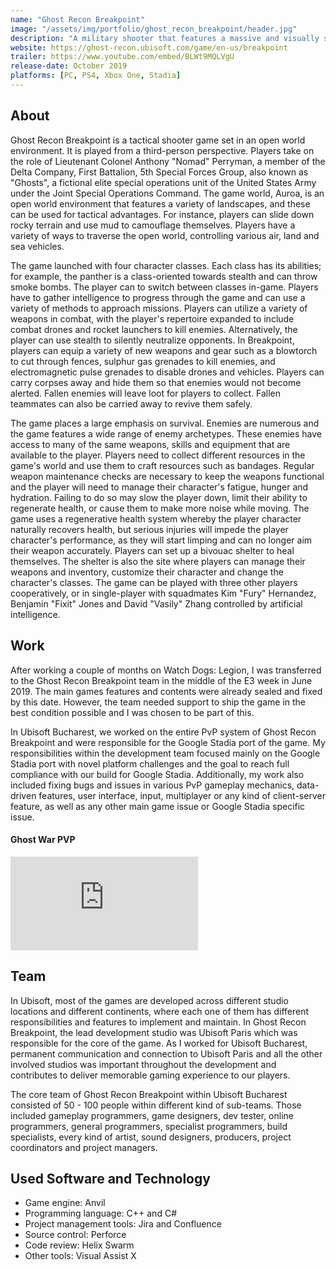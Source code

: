 ```yaml
---
name: "Ghost Recon Breakpoint"
image: "/assets/img/portfolio/ghost_recon_breakpoint/header.jpg"
description: "A military shooter that features a massive and visually stunning open world, playable in solo or online in four-player co-op."
website: https://ghost-recon.ubisoft.com/game/en-us/breakpoint
trailer: https://www.youtube.com/embed/BLWt9MQLVgU
release-date: October 2019
platforms: [PC, PS4, Xbox One, Stadia] 
---
```


## About 
Ghost Recon Breakpoint is a tactical shooter game set in an open world environment. It is played from a third-person perspective. Players take on the role of Lieutenant Colonel Anthony "Nomad" Perryman, a member of the Delta Company, First Battalion, 5th Special Forces Group, also known as "Ghosts", a fictional elite special operations unit of the United States Army under the Joint Special Operations Command. The game world, Auroa, is an open world environment that features a variety of landscapes, and these can be used for tactical advantages. For instance, players can slide down rocky terrain and use mud to camouflage themselves. Players have a variety of ways to traverse the open world, controlling various air, land and sea vehicles.

The game launched with four character classes. Each class has its abilities; for example, the panther is a class-oriented towards stealth and can throw smoke bombs. The player can to switch between classes in-game. Players have to gather intelligence to progress through the game and can use a variety of methods to approach missions. Players can utilize a variety of weapons in combat, with the player's repertoire expanded to include combat drones and rocket launchers to kill enemies. Alternatively, the player can use stealth to silently neutralize opponents. In Breakpoint, players can equip a variety of new weapons and gear such as a blowtorch to cut through fences, sulphur gas grenades to kill enemies, and electromagnetic pulse grenades to disable drones and vehicles. Players can carry corpses away and hide them so that enemies would not become alerted. Fallen enemies will leave loot for players to collect. Fallen teammates can also be carried away to revive them safely. 

The game places a large emphasis on survival. Enemies are numerous and the game features a wide range of enemy archetypes. These enemies have access to many of the same weapons, skills and equipment that are available to the player. Players need to collect different resources in the game's world and use them to craft resources such as bandages. Regular weapon maintenance checks are necessary to keep the weapons functional and the player will need to manage their character's fatigue, hunger and hydration. Failing to do so may slow the player down, limit their ability to regenerate health, or cause them to make more noise while moving. The game uses a regenerative health system whereby the player character naturally recovers health, but serious injuries will impede the player character's performance, as they will start limping and can no longer aim their weapon accurately. Players can set up a bivouac shelter to heal themselves. The shelter is also the site where players can manage their weapons and inventory, customize their character and change the character's classes. The game can be played with three other players cooperatively, or in single-player with squadmates Kim "Fury" Hernandez, Benjamin "Fixit" Jones and David "Vasily" Zhang controlled by artificial intelligence. 

## Work
After working a couple of months on Watch Dogs: Legion, I was transferred to the Ghost Recon Breakpoint team in the middle of the E3 week in June 2019. The main games features and contents were already sealed and fixed by this date. However, the team needed support to ship the game in the best condition possible and I was chosen to be part of this. 

In Ubisoft Bucharest, we worked on the entire PvP system of Ghost Recon Breakpoint and were responsible for the Google Stadia port of the game. My responsibilities within the development team focused mainly on the Google Stadia port with novel platform challenges and the goal to reach full compliance with our build for Google Stadia. Additionally, my work also included fixing bugs and issues in various PvP gameplay mechanics, data-driven features, user interface, input, multiplayer or any kind of client-server feature, as well as any other main game issue or Google Stadia specific issue.

#### Ghost War PVP
<div class="video">
  <iframe src="https://www.youtube.com/embed/6_cPJnGOsGM" frameborder="0" allowfullscreen></iframe>
</div>

## Team
In Ubisoft, most of the games are developed across different studio locations and different continents, where each one of them has different responsibilities and features to implement and maintain. In Ghost Recon Breakpoint, the lead development studio was Ubisoft Paris which was responsible for the core of the game. As I worked for Ubisoft Bucharest, permanent communication and connection to Ubisoft Paris and all the other involved studios was important throughout the development and contributes to deliver memorable gaming experience to our players.

The core team of Ghost Recon Breakpoint within Ubisoft Bucharest consisted of 50 - 100 people within different kind of sub-teams. Those included gameplay programmers, game designers, dev tester, online programmers, general programmers, specialist programmers, build specialists, every kind of artist, sound designers, producers, project coordinators and project managers. 

## Used Software and Technology
- Game engine: Anvil
- Programming language: C++ and C#
- Project management tools: Jira and Confluence
- Source control: Perforce
- Code review: Helix Swarm
- Other tools: Visual Assist X
